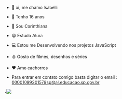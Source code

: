 - 👋 oi, me chamo Isabelli
- 💋 Tenho 16 anos
- 🖤 Sou Corinthiana
- 😁 Estudo Alura
- 💻 Estou me Desenvolvendo nos projetos JavaScript
- 🩸 Gosto de filmes, desenhos e séries
- ❤️ Amo cachorros 
 
- Para entrar em contato comigo basta digitar o email : 00001099301579sp@al.educacao.sp.gov.br

-![](https://media1.tenor.com/m/dj9jxfUbDHAAAAAd/dog-smile-dog.gif)



